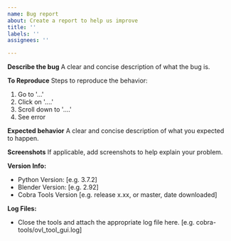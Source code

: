 ```yaml
---
name: Bug report
about: Create a report to help us improve
title: ''
labels: ''
assignees: ''

---
```


**Describe the bug**
A clear and concise description of what the bug is.

**To Reproduce**
Steps to reproduce the behavior:
1. Go to '...'
2. Click on '....'
3. Scroll down to '....'
4. See error

**Expected behavior**
A clear and concise description of what you expected to happen.

**Screenshots**
If applicable, add screenshots to help explain your problem.

**Version Info:**
 - Python Version: [e.g. 3.7.2]
 - Blender Version: [e.g. 2.92]
 - Cobra Tools Version [e.g. release x.xx, or master, date downloaded]
 
 **Log Files:**
 - Close the tools and attach the appropriate log file here. [e.g. cobra-tools/ovl_tool_gui.log]
